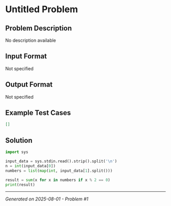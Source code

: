 # Untitled Problem

## Problem Description
No description available

## Input Format
Not specified

## Output Format
Not specified

## Example Test Cases
```json
[]
```

## Solution
```python
import sys

input_data = sys.stdin.read().strip().split('\n')
n = int(input_data[0])
numbers = list(map(int, input_data[1].split()))

result = sum(x for x in numbers if x % 2 == 0)
print(result)
```

---
*Generated on 2025-08-01 - Problem #1*